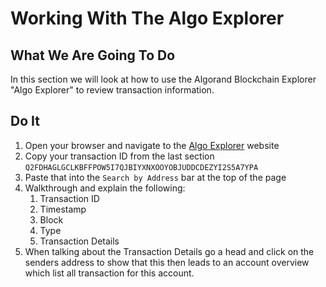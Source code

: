 # Working With The Algo Explorer

## What We Are Going To Do
In this section we will look at how to use the Algorand Blockchain Explorer "Algo Explorer" to review transaction information.

<!-- Transaction ID to use: Q2FDHAGLGCLKBFFPOW5I7QJBIYXNXOOYOBJUDDCDEZYI2S5A7YPA -->


## Do It
1. Open your browser and navigate to the [Algo Explorer](https://testnet.algoexplorer.io/) website
2. Copy your transaction ID from the last section `Q2FDHAGLGCLKBFFPOW5I7QJBIYXNXOOYOBJUDDCDEZYI2S5A7YPA`
3. Paste that into the `Search by Address` bar at the top of the page
4. Walkthrough and explain the following:
   1. Transaction ID
   2. Timestamp
   3. Block
   4. Type
   5. Transaction Details
5. When talking about the Transaction Details go a head and click on the senders address to show that this then leads to an account overview which list all transaction for this account.